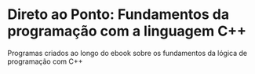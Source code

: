 # Direto ao Ponto: Fundamentos da programação com a linguagem C++
Programas criados ao longo do ebook sobre os fundamentos da lógica de programação com C++
